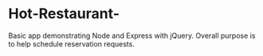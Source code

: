 # Hot-Restaurant-
Basic app demonstrating Node and Express with jQuery. Overall purpose is to help schedule reservation requests.
